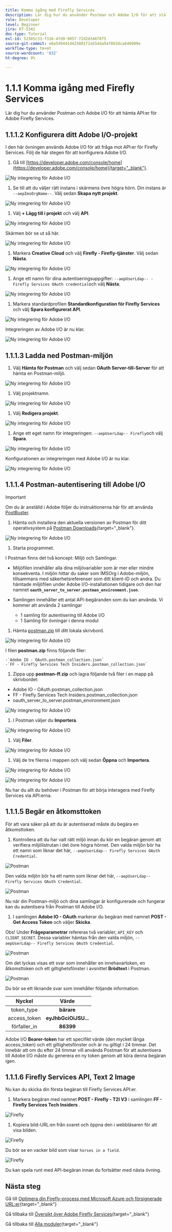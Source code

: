 ```yaml
---
title: Komma igång med Firefly Services
description: Lär dig hur du använder Postman och Adobe I/O för att ställa frågor till API:er för Adobe Firefly Services
role: Developer
level: Beginner
jira: KT-5342
doc-type: Tutorial
exl-id: 52385c33-f316-4fd9-905f-72d2d346f8f5
source-git-commit: e6a549441d425801f2a554da9af803dca646009e
workflow-type: tm+mt
source-wordcount: '832'
ht-degree: 0%

---
```


# 1.1.1 Komma igång med Firefly Services

Lär dig hur du använder Postman och Adobe I/O för att hämta API:er för Adobe Firefly Services.

## 1.1.1.2 Konfigurera ditt Adobe I/O-projekt

I den här övningen används Adobe I/O för att fråga mot API:er för Firefly Services. Följ de här stegen för att konfigurera Adobe I/O.

1. Gå till [https://developer.adobe.com/console/home](https://developer.adobe.com/console/home){target="_blank"}.

![Ny integrering för Adobe I/O](./images/iohome.png)

1. Se till att du väljer rätt instans i skärmens övre högra hörn. Din instans är `--aepImsOrgName--`. Välj sedan **Skapa nytt projekt**.

![Ny integrering för Adobe I/O](./images/iocomp.png)

1. Välj **+ Lägg till i projekt** och välj **API**.

![Ny integrering för Adobe I/O](./images/adobe_io_access_api.png)

Skärmen bör se ut så här.

![Ny integrering för Adobe I/O](./images/api1.png)

1. Markera **Creative Cloud** och välj **Firefly - Firefly-tjänster**. Välj sedan **Nästa**.

![Ny integrering för Adobe I/O](./images/api3.png)

1. Ange ett namn för dina autentiseringsuppgifter: `--aepUserLdap-- - Firefly Services OAuth credential`och välj **Nästa**.

![Ny integrering för Adobe I/O](./images/api4.png)

1. Markera standardprofilen **Standardkonfiguration för Firefly Services** och välj **Spara konfigurerat API**.

![Ny integrering för Adobe I/O](./images/api9.png)

Integreringen av Adobe I/O är nu klar.

![Ny integrering för Adobe I/O](./images/api11.png)

## 1.1.1.3 Ladda ned Postman-miljön

1. Välj **Hämta för Postman** och välj sedan **OAuth Server-till-Server** för att hämta en Postman-miljö.

![Ny integrering för Adobe I/O](./images/iopm.png)

1. Välj projektnamn.

![Ny integrering för Adobe I/O](./images/api13.png)

1. Välj **Redigera projekt**.

![Ny integrering för Adobe I/O](./images/api14.png)

1. Ange ett eget namn för integreringen: `--aepUserLdap-- Firefly`och välj **Spara**.

![Ny integrering för Adobe I/O](./images/api15.png)

Konfigurationen av integreringen med Adobe I/O är nu klar.

![Ny integrering för Adobe I/O](./images/api16.png)

## 1.1.1.4 Postman-autentisering till Adobe I/O

>[!IMPORTANT]
>
>Om du är anställd i Adobe följer du instruktionerna här för att använda [PostBuster](./../../../postbuster.md).

1. Hämta och installera den aktuella versionen av Postman för ditt operativsystem på [Postman Downloads](https://www.postman.com/downloads/){target="_blank"}.

![Ny integrering för Adobe I/O](./images/getstarted.png)

1. Starta programmet.

I Postman finns det två koncept: Miljö och Samlingar.

- Miljöfilen innehåller alla dina miljövariabler som är mer eller mindre konsekventa. I miljön hittar du saker som IMSOrg i Adobe-miljön, tillsammans med säkerhetsreferenser som ditt klient-ID och andra. Du hämtade miljöfilen under Adobe I/O-installationen tidigare och den har namnet **`oauth_server_to_server.postman_environment.json`**.

- Samlingen innehåller ett antal API-begäranden som du kan använda. Vi kommer att använda 2 samlingar
   - 1 samling för autentisering till Adobe I/O
   - 1 Samling för övningar i denna modul

1. Hämta [postman.zip](./../../../assets/postman/postman-ff.zip) till ditt lokala skrivbord.

![Ny integrering för Adobe I/O](./images/pmfolder.png)

I filen **postman.zip** finns följande filer:

    -`Adobe IO - OAuth.postman_collection.json`
    -`FF - Firefly Services Tech Insiders.postman_collection.json`

1. Zippa upp **postman-ff.zip** och lagra följande två filer i en mapp på skrivbordet:
- Adobe IO - OAuth.postman_collection.json
- FF - Firefly Services Tech Insiders.postman_collection.json
- oauth_server_to_server.postman_environment.json

![Ny integrering för Adobe I/O](./images/pmfolder1.png)

1. I Postman väljer du **Importera**.

![Ny integrering för Adobe I/O](./images/postmanui.png)

1. Välj **Filer**.

![Ny integrering för Adobe I/O](./images/choosefiles.png)

1. Välj de tre filerna i mappen och välj sedan **Öppna** och **Importera**.

![Ny integrering för Adobe I/O](./images/selectfiles.png)

![Ny integrering för Adobe I/O](./images/impconfirm.png)

Nu har du allt du behöver i Postman för att börja interagera med Firefly Services via API:erna.

## 1.1.1.5 Begär en åtkomsttoken

För att vara säker på att du är autentiserad måste du begära en åtkomsttoken.

1. Kontrollera att du har valt rätt miljö innan du kör en begäran genom att verifiera miljölistrutan i det övre högra hörnet. Den valda miljön bör ha ett namn som liknar det här, `--aepUserLdap-- Firefly Services OAuth Credential`.

![Postman](./images/envselemea1.png)

Den valda miljön bör ha ett namn som liknar det här, `--aepUserLdap-- Firefly Services OAuth Credential`.

![Postman](./images/envselemea.png)

Nu när din Postman-miljö och dina samlingar är konfigurerade och fungerar kan du autentisera från Postman till Adobe I/O.

1. I samlingen **Adobe IO - OAuth** markerar du begäran med namnet **POST - Get Access Token** och väljer **Skicka**.

Obs! Under **Frågeparametrar** refereras två variabler, `API_KEY` och `CLIENT_SECRET`. Dessa variabler hämtas från den valda miljön, `--aepUserLdap-- Firefly Services OAuth Credential`.

![Postman](./images/ioauth.png)

Om det lyckas visas ett svar som innehåller en innehavartoken, en åtkomsttoken och ett giltighetsfönster i avsnittet **Brödtext** i Postman.

![Postman](./images/ioauthresp.png)


Du bör se ett liknande svar som innehåller följande information:

| Nyckel | Värde |
|:-------------:| :---------------:| 
| token_type | **bärare** |
| access_token | **eyJhbGciOiJSU...** |
| förfaller_in | **86399** |

Adobe I/O **Bearer-token** har ett specifikt värde (den mycket långa access_token) och ett giltighetsfönster och är nu giltigt i 24 timmar. Det innebär att om du efter 24 timmar vill använda Postman för att autentisera till Adobe I/O måste du generera en ny token genom att köra denna begäran igen.

## 1.1.1.6 Firefly Services API, Text 2 Image

Nu kan du skicka din första begäran till Firefly Services API:er.

1. Markera begäran med namnet **POST - Firefly - T2I V3** i samlingen **FF - Firefly Services Tech Insiders** .

![Firefly](./images/ff1.png)

1. Kopiera bild-URL:en från svaret och öppna den i webbläsaren för att visa bilden.

![Firefly](./images/ff2.png)

Du bör se en vacker bild som visar `horses in a field`.

![Firefly](./images/ff3.png)

Du kan spela runt med API-begäran innan du fortsätter med nästa övning.

## Nästa steg

Gå till [Optimera din Firefly-process med Microsoft Azure och försignerade URL:er](./ex2.md){target="_blank"}

Gå tillbaka till [Översikt över Adobe Firefly Services](./firefly-services.md){target="_blank"}

Gå tillbaka till [Alla moduler](./../../../overview.md){target="_blank"}
